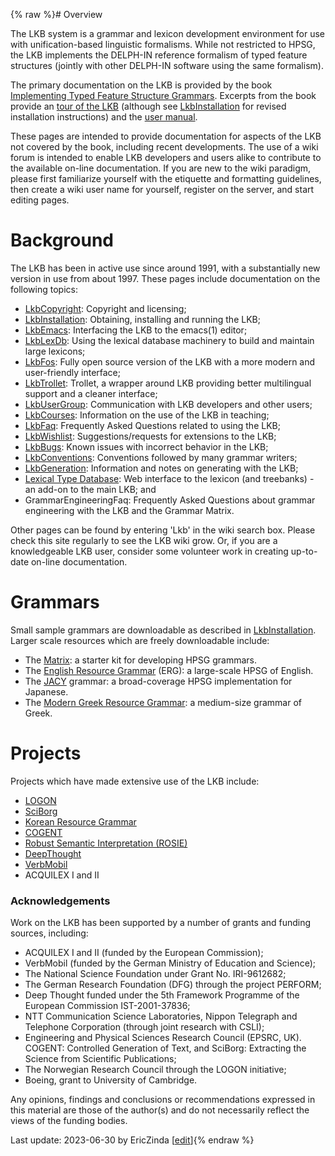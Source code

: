 {% raw %}# Overview

The LKB system is a grammar and lexicon development environment for use
with unification-based linguistic formalisms. While not restricted to
HPSG, the LKB implements the DELPH-IN reference formalism of typed
feature structures (jointly with other DELPH-IN software using the same
formalism).

The primary documentation on the LKB is provided by the book
[Implementing Typed Feature Structure
Grammars](http://cslipublications.stanford.edu/site/1575862603.shtml).
Excerpts from the book provide an [tour of the
LKB](http://cslipublications.stanford.edu/pdf/1575862603h.pdf) (although
see [LkbInstallation](https://delph-in.github.io/docs/tools/LkbInstallation) for revised installation
instructions) and the [user
manual](http://cslipublications.stanford.edu/pdf/1575862603usersmanual.pdf).

These pages are intended to provide documentation for aspects of the LKB
not covered by the book, including recent developments. The use of a
wiki forum is intended to enable LKB developers and users alike to
contribute to the available on-line documentation. If you are new to the
wiki paradigm, please first familiarize yourself with the etiquette and
formatting guidelines, then create a wiki user name for yourself,
register on the server, and start editing pages.

# Background

The LKB has been in active use since around 1991, with a substantially
new version in use from about 1997. These pages include documentation on
the following topics:

- [LkbCopyright](https://delph-in.github.io/docs/tools/LkbCopyright): Copyright and licensing;
- [LkbInstallation](https://delph-in.github.io/docs/tools/LkbInstallation): Obtaining, installing and
running the LKB;
- [LkbEmacs](https://delph-in.github.io/docs/tools/LkbEmacs): Interfacing the LKB to the emacs(1) editor;
- [LkbLexDb](/LkbLexDb): Using the lexical database machinery to build
and maintain large lexicons;
- [LkbFos](https://delph-in.github.io/docs/tools/LkbFos): Fully open source version of the LKB with a more
modern and user-friendly interface;
- [LkbTrollet](https://delph-in.github.io/docs/tools/LkbTrollet): Trollet, a wrapper around LKB providing
better multilingual support and a cleaner interface;
- [LkbUserGroup](https://delph-in.github.io/docs/tools/LkbUserGroup): Communication with LKB developers and
other users;
- [LkbCourses](https://delph-in.github.io/docs/tools/LkbCourses): Information on the use of the LKB in
teaching;
- [LkbFaq](https://delph-in.github.io/docs/tools/LkbFaq): Frequently Asked Questions related to using the
LKB;
- [LkbWishlist](https://delph-in.github.io/docs/tools/LkbWishlist): Suggestions/requests for extensions to
the LKB;
- [LkbBugs](https://delph-in.github.io/docs/tools/LkbBugs): Known issues with incorrect behavior in the LKB;
- [LkbConventions](https://delph-in.github.io/docs/tools/LkbConventions): Conventions followed by many
grammar writers;
- [LkbGeneration](https://delph-in.github.io/docs/tools/LkbGeneration): Information and notes on generating
with the LKB;
- [Lexical Type Database](https://delph-in.github.io/docs/garage/LkbLtdb): Web interface to the lexicon (and
treebanks) - an add-on to the main LKB; and
- GrammarEngineeringFaq: Frequently Asked
Questions about grammar engineering with the LKB and the Grammar
Matrix.

Other pages can be found by entering 'Lkb' in the wiki search box.
Please check this site regularly to see the LKB wiki grow. Or, if you
are a knowledgeable LKB user, consider some volunteer work in creating
up-to-date on-line documentation.

# Grammars

Small sample grammars are downloadable as described in
[LkbInstallation](https://delph-in.github.io/docs/tools/LkbInstallation). Larger scale resources which are
freely downloadable include:

- The [Matrix](http://www.delph-in.net/matrix/): a starter kit for
developing HPSG grammars.
- The [English Resource Grammar](http://www.delph-in.net/erg/) (ERG):
a large-scale HPSG of English.
- The [JACY](http://www.delph-in.net/jacy/) grammar: a broad-coverage
HPSG implementation for Japanese.
- The [Modern Greek Resource Grammar](http://www.delph-in.net/mgrg/):
a medium-size grammar of Greek.

# Projects

Projects which have made extensive use of the LKB include:

- [LOGON](http://www.emmtee.net/)
- [SciBorg](http://gow.epsrc.ac.uk/NGBOViewGrant.aspx?GrantRef=EP/C010035/1)
- [Korean Resource
Grammar](http://web.khu.ac.kr/~jongbok/projects/krg.html)
- [COGENT](http://gow.epsrc.ac.uk/NGBOViewGrant.aspx?GrantRef=GR/S24497/01)
- [Robust Semantic Interpretation
(ROSIE)](http://www.hcrc.ed.ac.uk/stanford/project-data2.cgi?datafile=data-28-03-03.tab&project=6)
- [DeepThought](http://www.project-deepthought.net/)
- [VerbMobil](http://verbmobil.dfki.de/)
- ACQUILEX I and II

### Acknowledgements

Work on the LKB has been supported by a number of grants and funding
sources, including:

- ACQUILEX I and II (funded by the European Commission);
- VerbMobil (funded by the German Ministry of Education and Science);
- The National Science Foundation under Grant No. IRI-9612682;
- The German Research Foundation (DFG) through the project PERFORM;
- Deep Thought funded under the 5th Framework Programme of the
European Commission IST-2001-37836;
- NTT Communication Science Laboratories, Nippon Telegraph and
Telephone Corporation (through joint research with CSLI);
- Engineering and Physical Sciences Research Council (EPSRC, UK).
COGENT: Controlled Generation of Text, and SciBorg: Extracting the
Science from Scientific Publications;
- The Norwegian Research Council through the LOGON initiative;
- Boeing, grant to University of Cambridge.

Any opinions, findings and conclusions or recommendations expressed in
this material are those of the author(s) and do not necessarily reflect
the views of the funding bodies.

Last update: 2023-06-30 by EricZinda [[edit](https://github.com/delph-in/docs/wiki/LkbTop/_edit)]{% endraw %}